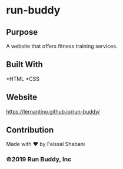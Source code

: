 # run-buddy

## Purpose 
A website that offers fitness training services. 

## Built With 
*HTML
*CSS

## Website 
https://lernantino.github.io/run-buddy/

## Contribution 
Made with ❤️ by Faissal Shabani 

### ©️2019 Run Buddy, Inc 
